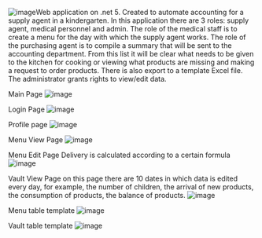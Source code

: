 ![image](https://github.com/Shpeks/KindergartenManager/assets/96112171/dc4846fe-d39f-40e8-a732-fda3d5e8d1c7)Web application on .net 5. Created to automate accounting for a supply agent in a kindergarten. In this application there are 3 roles: supply agent, medical personnel and admin. 
The role of the medical staff is to create a menu for the day with which the supply agent works.
The role of the purchasing agent is to compile a summary that will be sent to the accounting department.
From this list it will be clear what needs to be given to the kitchen for cooking or viewing what products are missing and making a request to order products. 
There is also export to a template Excel file.
The administrator grants rights to view/edit data.

Main Page
![image](https://github.com/Shpeks/KindergartenManager/assets/96112171/affe6866-9257-4754-90fc-06e8fc17ae18)

Login Page
![image](https://github.com/Shpeks/KindergartenManager/assets/96112171/f3a47958-a99b-4ce4-956b-50f0ea71f004)

Profile page
![image](https://github.com/Shpeks/KindergartenManager/assets/96112171/9eb08939-2e8a-43a2-b972-57a5af7eedb9)

Menu View Page
![image](https://github.com/Shpeks/KindergartenManager/assets/96112171/80b286a5-a8df-4aba-b58f-d1ebe25d7c93)

Menu Edit Page Delivery is calculated according to a certain formula
![image](https://github.com/Shpeks/KindergartenManager/assets/96112171/14db9bf3-585b-4da5-9c84-aaba3680666c)

Vault View Page on this page there are 10 dates in which data is edited every day, for example, the number of children, the arrival of new products, the consumption of products, the balance of products.
![image](https://github.com/Shpeks/KindergartenManager/assets/96112171/360180fa-661f-4bcb-af50-9a63063c3a35)

Menu table template
![image](https://github.com/Shpeks/KindergartenManager/assets/96112171/0a3779b7-2cc8-4338-8ff4-f28eef84d2c6)

Vault table template
![image](https://github.com/Shpeks/KindergartenManager/assets/96112171/21a2f714-b526-4b67-a24d-406f59394b30)
